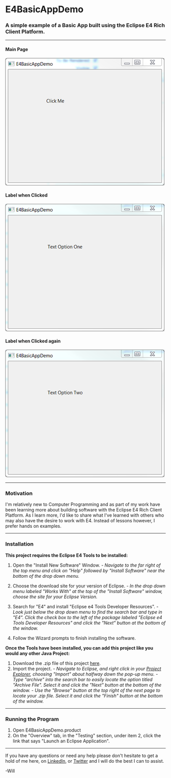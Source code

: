 # E4BasicAppDemo 
### A simple example of a Basic App built using the Eclipse E4 Rich Client Platform.

----------
#### Main Page
![Main Page](https://raw.githubusercontent.com/William-Lake/E4BasicAppDemo/master/SamplePhotos/MainPage.PNG)

#### Label when Clicked
![Wizard Page 1](/SamplePhotos/TextOptionOne.PNG)

#### Label when Clicked again
![Wizard Page 2A](https://raw.githubusercontent.com/William-Lake/E4BasicAppDemo/master/SamplePhotos/TextOptionTwo.PNG)


----------
### Motivation
I'm relatively new to Computer Programming and as part of my work have been learning more about building software with the Eclipse E4 Rich Client Platform. As I learn more, I'd like to share what I've learned with others who may also have the desire to work with E4. Instead of lessons however, I prefer hands on examples.


----------
### Installation
**This project requires the Eclipse E4 Tools to be installed:**

 1. Open the "Install New Software" Window.
	 *- Navigate to the far right of the top menu and click on "Help" followed by "Install Software" near the bottom of the drop down menu.*
	 
 2. Choose the download site for your version of Eclipse.
	 *- In the drop down menu labeled "Works With" at the top of the "Install Software" window, choose the site for your Eclipse Version.*
	 
 3. Search for "E4" and install "Eclipse e4 Tools Developer Resources".
	 *- Look just below the drop down menu to find the search bar and type in "E4". Click the check box to the left of the package labeled "Eclipse e4 Tools Developer Resources" and click the "Next" button at the bottom of the window.*
	 
 4. Follow the Wizard prompts to finish installing the software.


**Once the Tools have been installed, you can add this project like you would any other Java Project:**

 1. Download the .zip file of this project [here](https://github.com/William-Lake/E4WizardDemo/archive/master.zip).
 2. Import the project.
	 *- Navigate to Eclipse, and right click in your [Project Explorer](http://help.eclipse.org/luna/topic/org.eclipse.platform.doc.user/images/Image275_project_explorer.png), choosing "Import" about halfway down the pop-up menu.* 
	 *- Type "archive" into the search bar to easily locate the option titled "Archive File". Select it and click the "Next" button at the bottom of the window.*
	 *- Use the "Browse" button at the top right of the next page to locate your .zip file. Select it and click the "Finish" button at the bottom of the window.*


----------

### Running the Program

 1. Open E4BasicAppDemo.product
 2. On the "Overview" tab, in the "Testing" section, under item 2, click the link that says "Launch an Eclipse Application".

----------

If you have any questions or need any help please don't hesitate to get a hold of me here, on [LinkedIn](www.linkedin.com/in/william-lake-543535a5), or [Twitter](https://twitter.com/SynapseDynamo) and I will do the best I can to assist.

-Will
